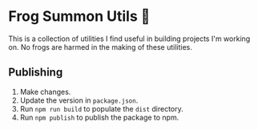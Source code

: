 # Frog Summon Utils 🐸

This is a collection of utilities I find useful in building projects I'm working on. No frogs are harmed in the making of these utilities.

## Publishing

1. Make changes.
2. Update the version in `package.json`.
3. Run `npm run build` to populate the `dist` directory.
4. Run `npm publish` to publish the package to npm.
